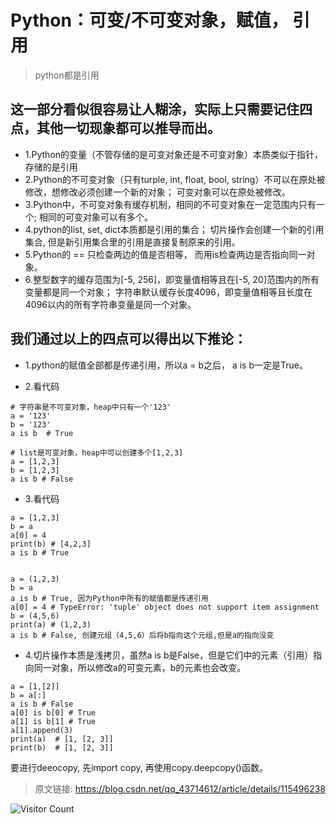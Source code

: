 # Python：可变/不可变对象，赋值， 引用
> python都是引用

## 这一部分看似很容易让人糊涂，实际上只需要记住四点，其他一切现象都可以推导而出。

- 1.Python的变量（不管存储的是可变对象还是不可变对象）本质类似于指针，存储的是引用
- 2.Python的不可变对象（只有turple, int, float, bool, string）不可以在原处被修改，想修改必须创建一个新的对象； 可变对象可以在原处被修改。
- 3.Python中，不可变对象有缓存机制，相同的不可变对象在一定范围内只有一个; 相同的可变对象可以有多个。
- 4.python的list, set, dict本质都是引用的集合； 切片操作会创建一个新的引用集合, 但是新引用集合里的引用是直接复制原来的引用。
- 5.Python的 == 只检查两边的值是否相等， 而用is检查两边是否指向同一对象。
- 6.整型数字的缓存范围为[-5, 256]，即变量值相等且在[-5, 20]范围内的所有变量都是同一个对象； 字符串默认缓存长度4096，即变量值相等且长度在4096以内的所有字符串变量是同一个对象。

## 我们通过以上的四点可以得出以下推论：

- 1.python的赋值全部都是传递引用，所以a = b之后， a is b一定是True。
  
- 2.看代码

```
# 字符串是不可变对象，heap中只有一个'123'
a = '123'
b = '123'
a is b  # True

# list是可变对象，heap中可以创建多个[1,2,3]
a = [1,2,3]
b = [1,2,3]
a is b # False
```

- 3.看代码

```
a = [1,2,3]
b = a
a[0] = 4
print(b) # [4,2,3]
a is b # True


a = (1,2,3)
b = a
a is b # True, 因为Python中所有的赋值都是传递引用
a[0] = 4 # TypeError: 'tuple' object does not support item assignment
b = (4,5,6)
print(a) # (1,2,3)
a is b # False, 创建元组（4,5,6）后将b指向这个元组,但是a的指向没变
```

- 4.切片操作本质是浅拷贝，虽然a is b是False，但是它们中的元素（引用）指向同一对象，所以修改a的可变元素，b的元素也会改变。

```
a = [1,[2]]
b = a[:]
a is b # False
a[0] is b[0] # True
a[1] is b[1] # True
a[1].append(3)
print(a)  # [1, [2, 3]]
print(b)  # [1, [2, 3]]
```

要进行deeocopy, 先import copy, 再使用copy.deepcopy()函数。

> 原文链接: https://blog.csdn.net/qq_43714612/article/details/115496238

![Visitor Count](https://profile-counter.glitch.me/liuyibao/count.svg)